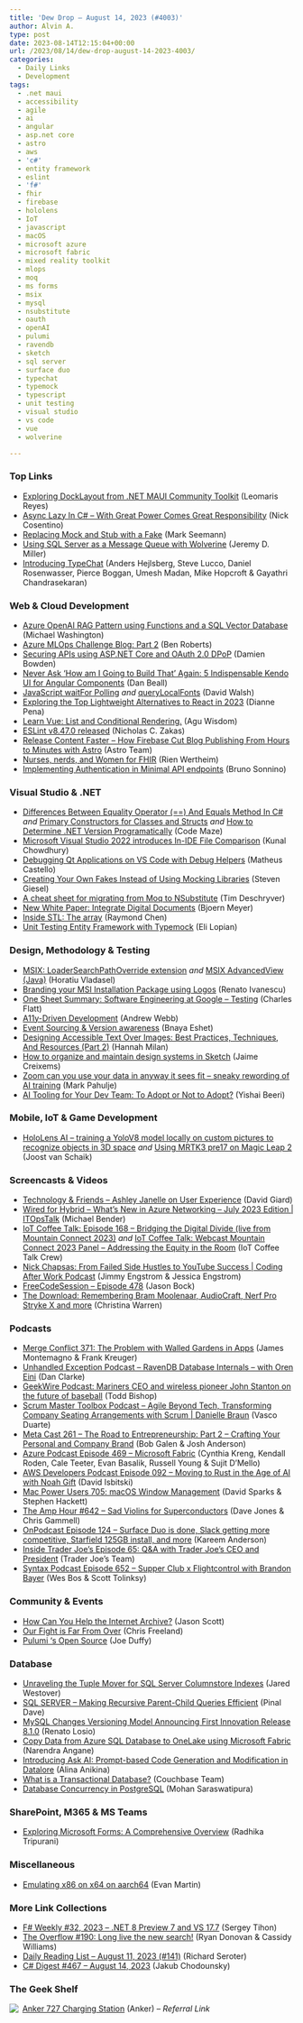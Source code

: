 ```yaml
---
title: 'Dew Drop – August 14, 2023 (#4003)'
author: Alvin A.
type: post
date: 2023-08-14T12:15:04+00:00
url: /2023/08/14/dew-drop-august-14-2023-4003/
categories:
  - Daily Links
  - Development
tags:
  - .net maui
  - accessibility
  - agile
  - ai
  - angular
  - asp.net core
  - astro
  - aws
  - 'c#'
  - entity framework
  - eslint
  - 'f#'
  - fhir
  - firebase
  - hololens
  - IoT
  - javascript
  - macOS
  - microsoft azure
  - microsoft fabric
  - mixed reality toolkit
  - mlops
  - moq
  - ms forms
  - msix
  - mysql
  - nsubstitute
  - oauth
  - openAI
  - pulumi
  - ravendb
  - sketch
  - sql server
  - surface duo
  - typechat
  - typemock
  - typescript
  - unit testing
  - visual studio
  - vs code
  - vue
  - wolverine

---
```

### <a name="top"></a>Top Links

  * <a href="https://askxammy.com/exploring-docklayout-from-net-maui-community-toolkit/" target="_blank" rel="noopener">Exploring DockLayout from .NET MAUI Community Toolkit</a> (Leomaris Reyes)
  * <a href="https://www.devleader.ca/2023/08/11/async-lazy-in-c-with-great-power-comes-great-responsibility/" target="_blank" rel="noopener">Async Lazy In C# – With Great Power Comes Great Responsibility</a> (Nick Cosentino)
  * <a href="https://blog.ploeh.dk/2023/08/14/replacing-mock-and-stub-with-a-fake/" target="_blank" rel="noopener">Replacing Mock and Stub with a Fake</a> (Mark Seemann)
  * <a href="https://jeremydmiller.com/2023/08/13/using-sql-server-as-a-message-queue-with-wolverine/" target="_blank" rel="noopener">Using SQL Server as a Message Queue with Wolverine</a> (Jeremy D. Miller)
  * <a href="https://microsoft.github.io/TypeChat/blog/introducing-typechat/" target="_blank" rel="noopener">Introducing TypeChat</a> (Anders Hejlsberg, Steve Lucco, Daniel Rosenwasser, Pierce Boggan, Umesh Madan, Mike Hopcroft & Gayathri Chandrasekaran)



### <a name="web"></a>Web & Cloud Development

  * <a href="https://blazorhelpwebsite.com/ViewBlogPost/11068" target="_blank" rel="noopener">Azure OpenAI RAG Pattern using Functions and a SQL Vector Database</a> (Michael Washington)
  * <a href="https://arinco.com.au/blog/azure-mlops-challenge-blog-part-2/" target="_blank" rel="noopener">Azure MLOps Challenge Blog: Part 2</a> (Ben Roberts)
  * <a href="https://damienbod.com/2023/08/14/securing-apis-using-asp-net-core-and-oauth-2-0-dpop/" target="_blank" rel="noopener">Securing APIs using ASP.NET Core and OAuth 2.0 DPoP</a> (Damien Bowden)
  * <a href="https://www.telerik.com/blogs/never-ask-how-build-that-5-indispensable-kendo-ui-angular-components" target="_blank" rel="noopener">Never Ask ‘How am I Going to Build That’ Again: 5 Indispensable Kendo UI for Angular Components</a> (Dan Beall)
  * <a href="https://davidwalsh.name/waitfor" target="_blank" rel="noopener">JavaScript waitFor Polling</a> _and_ <a href="https://davidwalsh.name/querylocalfonts" target="_blank" rel="noopener">queryLocalFonts</a> (David Walsh)
  * <a href="https://www.sitepoint.com/exploring-the-top-lightweight-alternatives-to-react-in-2023/?utm_source=rss" target="_blank" rel="noopener">Exploring the Top Lightweight Alternatives to React in 2023</a> (Dianne Pena)
  * <a href="https://dev.to/kingowisdom/learn-vue-list-and-conditional-rendering-203j" target="_blank" rel="noopener">Learn Vue: List and Conditional Rendering.</a> (Agu Wisdom)
  * <a href="https://eslint.org/blog/2023/08/eslint-v8.47.0-released/" target="_blank" rel="noopener">ESLint v8.47.0 released</a> (Nicholas C. Zakas)
  * <a href="https://astro.build/case-studies/firebase/" target="_blank" rel="noopener">Release Content Faster &#8211; How Firebase Cut Blog Publishing From Hours to Minutes with Astro</a> (Astro Team)
  * <a href="https://fire.ly/blog/women-for-fhir/" target="_blank" rel="noopener">Nurses, nerds, and Women for FHIR</a> (Rien Wertheim)
  * <a href="https://blog.revolution.com.br/2023/08/12/implementing-authentication-in-minimal-api-endpoints/?utm_source=rss&utm_medium=rss&utm_campaign=implementing-authentication-in-minimal-api-endpoints" target="_blank" rel="noopener">Implementing Authentication in Minimal API endpoints</a> (Bruno Sonnino)



### <a name="dotnet"></a>Visual Studio & .NET

  * <a href="https://code-maze.com/csharp-equality-operator-and-equals-method/" target="_blank" rel="noopener">Differences Between Equality Operator (==) And Equals Method In C#</a> _and_ <a href="https://code-maze.com/csharp-primary-constructors-for-classes-and-structs/" target="_blank" rel="noopener">Primary Constructors for Classes and Structs</a> _and_ <a href="https://code-maze.com/csharp-dotnet-version-programatically/" target="_blank" rel="noopener">How to Determine .NET Version Programatically</a> (Code Maze)
  * <a href="https://www.kunal-chowdhury.com/2023/08/visual-studio-2022-file-comparison.html" target="_blank" rel="noopener">Microsoft Visual Studio 2022 introduces In-IDE File Comparison</a> (Kunal Chowdhury)
  * <a href="https://microhobby.com.br/blog/2023/08/13/debugging-qt-applications-on-vs-code-with-debug-helpers/" target="_blank" rel="noopener">Debugging Qt Applications on VS Code with Debug Helpers</a> (Matheus Castello)
  * <a href="https://steven-giesel.com/blogPost/2ad414c8-273f-4976-a9de-c95f0e791d51" target="_blank" rel="noopener">Creating Your Own Fakes Instead of Using Mocking Libraries</a> (Steven Giesel)
  * <a href="https://timdeschryver.dev/blog/a-cheat-sheet-for-migrating-from-moq-to-nsubstitute" target="_blank" rel="noopener">A cheat sheet for migrating from Moq to NSubstitute</a> (Tim Deschryver)
  * <a href="https://www.textcontrol.com/blog/2023/08/11/new-white-paper-integrate-digital-documents/" target="_blank" rel="noopener">New White Paper: Integrate Digital Documents</a> (Bjoern Meyer)
  * <a href="https://devblogs.microsoft.com/oldnewthing/20230811-00/?p=108591" target="_blank" rel="noopener">Inside STL: The array</a> (Raymond Chen)
  * <a href="https://www.typemock.com/unit-testing-entity-framework-with-typemock/" target="_blank" rel="noopener">Unit Testing Entity Framework with Typemock</a> (Eli Lopian)



### <a name="design"></a>Design, Methodology & Testing

  * <a href="https://www.advancedinstaller.com/msix-error-fix-loadersearchpathoverride-extension.html" target="_blank" rel="noopener">MSIX: LoaderSearchPathOverride extension</a> _and_ <a href="https://www.advancedinstaller.com/package-advancedview-java-as-msix.html" target="_blank" rel="noopener">MSIX AdvancedView (Java)</a> (Horatiu Vladasel)
  * <a href="https://www.advancedinstaller.com/branding-msi-installer-with-logo.html" target="_blank" rel="noopener">Branding your MSI Installation Package using Logos</a> (Renato Ivanescu)
  * <a href="https://www.softwaremeadows.com/posts/one_sheet_summary-_engineering-at_google__testing" target="_blank" rel="noopener">One Sheet Summary: Software Engineering at Google &#8211; Testing</a> (Charles Flatt)
  * <a href="https://www.simplethread.com/a11y-driven-development/" target="_blank" rel="noopener">A11y-Driven Development</a> (Andrew Webb)
  * <a href="https://medium.com/cloud-native-daily/event-sourcing-version-awareness-aece926acde4?source=rss-44c6e773963c------2" target="_blank" rel="noopener">Event Sourcing & Version awareness</a> (Bnaya Eshet)
  * <a href="https://smashingmagazine.com/2023/08/designing-accessible-text-over-images-part2/" target="_blank" rel="noopener">Designing Accessible Text Over Images: Best Practices, Techniques, And Resources (Part 2)</a> (Hannah Milan)
  * <a href="https://www.sketch.com/blog/design-systems-best-practices/" target="_blank" rel="noopener">How to organize and maintain design systems in Sketch</a> (Jaime Creixems)
  * <a href="http://metadataconsulting.blogspot.com/2023/08/Zoom-can-you-use-your-data-in-anyway-it-sees-fit-2D-sneaky-rewording-of-AI-training.html" target="_blank" rel="noopener">Zoom can you use your data in anyway it sees fit &#8211; sneaky rewording of AI training</a> (Mark Pahulje)
  * <a href="https://feeds.dzone.com/link/23558/16294145/ai-tooling-for-your-dev-team-to-adopt-or-not-to-ad" target="_blank" rel="noopener">AI Tooling for Your Dev Team: To Adopt or Not to Adopt?</a> (Yishai Beeri)



### <a name="mobile"></a>Mobile, IoT & Game Development

  * <a href="https://localjoost.github.io/HoloLens-AI-training-a-YoloV8-model-locally-on-custom-pictures-to-recognize-objects-in-3D-space/" target="_blank" rel="noopener">HoloLens AI &#8211; training a YoloV8 model locally on custom pictures to recognize objects in 3D space</a> _and_ <a href="https://localjoost.github.io/Using-MRTK3-pre17-on-Magic-Leap-2/" target="_blank" rel="noopener">Using MRTK3 pre17 on Magic Leap 2</a> (Joost van Schaik)



### <a name="videos"></a>Screencasts & Videos

  * <a href="https://davidgiard.com/ashley-janelle-on-user-experience" target="_blank" rel="noopener">Technology & Friends &#8211; Ashley Janelle on User Experience</a> (David Giard)
  * <a href="http://www.youtube.com/watch?v=5HyrY6BmNb8" target="_blank" rel="noopener">Wired for Hybrid &#8211; What&#8217;s New in Azure Networking &#8211; July 2023 Edition | ITOpsTalk</a> (Michael Bender)
  * <a href="http://www.youtube.com/watch?v=mssjZGnh0-4" target="_blank" rel="noopener">IoT Coffee Talk: Episode 168 &#8211; Bridging the Digital Divide (live from Mountain Connect 2023)</a> _and_ <a href="http://www.youtube.com/watch?v=W0eCHuVGQMo" target="_blank" rel="noopener">IoT Coffee Talk: Webcast Mountain Connect 2023 Panel &#8211; Addressing the Equity in the Room</a> (IoT Coffee Talk Crew)
  * <a href="http://www.youtube.com/watch?v=FRcnzYYg6_o" target="_blank" rel="noopener">Nick Chapsas: From Failed Side Hustles to YouTube Success | Coding After Work Podcast</a> (Jimmy Engstrom & Jessica Engstrom)
  * <a href="http://www.youtube.com/watch?v=8FKB8-dhhzI" target="_blank" rel="noopener">FreeCodeSession &#8211; Episode 478</a> (Jason Bock)
  * <a href="http://www.youtube.com/watch?v=g9MfmqsdHeM" target="_blank" rel="noopener">The Download: Remembering Bram Moolenaar, AudioCraft, Nerf Pro Stryke X and more</a> (Christina Warren)



### <a name="podcasts"></a>Podcasts

  * <a href="http://www.mergeconflict.fm/371" target="_blank" rel="noopener">Merge Conflict 371: The Problem with Walled Gardens in Apps</a> (James Montemagno & Frank Kreuger)
  * <a href="https://unhandledexceptionpodcast.com/posts/0055-oreneini-databaseinternals/" target="_blank" rel="noopener">Unhandled Exception Podcast &#8211; RavenDB Database Internals &#8211; with Oren Eini</a> (Dan Clarke)
  * <a href="https://www.geekwire.com/2023/geekwire-podcast-mariners-ceo-and-wireless-pioneer-john-stanton-on-the-future-of-baseball/" target="_blank" rel="noopener">GeekWire Podcast: Mariners CEO and wireless pioneer John Stanton on the future of baseball</a> (Todd Bishop)
  * <a href="https://scrummastertoolbox.libsyn.com/agile-beyond-tech-transforming-company-seating-arrangements-with-scrum-danielle-braun" target="_blank" rel="noopener">Scrum Master Toolbox Podcast &#8211; Agile Beyond Tech, Transforming Company Seating Arrangements with Scrum | Danielle Braun</a> (Vasco Duarte)
  * <a href="https://www.meta-cast.com/episode/261-the-road-to-entrepreneurship-part-2-crafting-your-personal-and-company-brand" target="_blank" rel="noopener">Meta Cast 261 &#8211; The Road to Entrepreneurship: Part 2 &#8211; Crafting Your Personal and Company Brand</a> (Bob Galen & Josh Anderson)
  * <a href="http://azpodcast.azurewebsites.net/post/Episode-469-Microsoft-Fabric" target="_blank" rel="noopener">Azure Podcast Episode 469 &#8211; Microsoft Fabric</a> (Cynthia Kreng, Kendall Roden, Cale Teeter, Evan Basalik, Russell Young & Sujit D&#8217;Mello)
  * <a href="https://soundcloud.com/awsdevelopers/episode-092-moving-to-rust-in-the-age-of-ai-with-noah-gift" target="_blank" rel="noopener">AWS Developers Podcast Episode 092 &#8211; Moving to Rust in the Age of AI with Noah Gift</a> (David Isbitski)
  * <a href="http://relay.fm/mpu/705" target="_blank" rel="noopener">Mac Power Users 705: macOS Window Management</a> (David Sparks & Stephen Hackett)
  * <a href="https://theamphour.com/642-sad-violins-for-superconductors/?utm_source=rss&utm_medium=rss&utm_campaign=642-sad-violins-for-superconductors" target="_blank" rel="noopener">The Amp Hour #642 – Sad Violins for Superconductors</a> (Dave Jones & Chris Gammell)
  * <a href="https://www.onmsft.com/onpodcast/onpod-ep-124-surface-duo-is-done-slack-getting-more-competitive-starfield-125gb-install-and-more/" target="_blank" rel="noopener">OnPodcast Episode 124 &#8211; Surface Duo is done, Slack getting more competitive, Starfield 125GB install, and more</a> (Kareem Anderson)
  * <a href="http://insidetjs.libsyn.com/episode-65-qa-with-trader-joes-ceo-and-president" target="_blank" rel="noopener">Inside Trader Joe&#8217;s Episode 65: Q&A with Trader Joe&#8217;s CEO and President</a> (Trader Joe&#8217;s Team)
  * <a href="https://syntax.fm/show/652/supper-club-flightcontrol-with-brandon-bayer" target="_blank" rel="noopener">Syntax Podcast Episode 652 &#8211; Supper Club x Flightcontrol with Brandon Bayer</a> (Wes Bos & Scott Tolinksy)



### <a name="events"></a>Community & Events

  * <a href="https://blog.archive.org/2020/06/14/how-can-you-help-the-internet-archive/" target="_blank" rel="noopener">How Can You Help the Internet Archive?</a> (Jason Scott)
  * <a href="https://blog.archive.org/2023/08/11/our-fight-is-far-from-over/" target="_blank" rel="noopener">Our Fight is Far From Over</a> (Chris Freeland)
  * <a href="https://www.pulumi.com/blog/pulumi-hearts-opensource/" target="_blank" rel="noopener">Pulumi &#8216;s Open Source</a> (Joe Duffy)



### <a name="sql"></a>Database

  * <a href="https://www.mssqltips.com/sqlservertip/7759/sql-server-columnstore-indexes-tuple-mover-background-process/" target="_blank" rel="noopener">Unraveling the Tuple Mover for SQL Server Columnstore Indexes</a> (Jared Westover)
  * <a href="https://blog.sqlauthority.com/2023/08/14/sql-server-making-recursive-parent-child-queries-efficient/?utm_source=rss&utm_medium=rss&utm_campaign=sql-server-making-recursive-parent-child-queries-efficient" target="_blank" rel="noopener">SQL SERVER – Making Recursive Parent-Child Queries Efficient</a> (Pinal Dave)
  * <a href="https://www.infoq.com/news/2023/08/mysql-innovation-release/?utm_campaign=infoq_content&utm_source=infoq&utm_medium=feed&utm_term=global" target="_blank" rel="noopener">MySQL Changes Versioning Model Announcing First Innovation Release 8.1.0</a> (Renato Losio)
  * <a href="https://techcommunity.microsoft.com/t5/modernization-best-practices-and/copy-data-from-azure-sql-database-to-onelake-using-microsoft/ba-p/3893241" target="_blank" rel="noopener">Copy Data from Azure SQL Database to OneLake using Microsoft Fabric</a> (Narendra Angane)
  * <a href="https://blog.jetbrains.com/datalore/2023/08/11/introducing-ask-ai-prompt-based-code-generation-and-modification-in-datalore/" target="_blank" rel="noopener">Introducing Ask AI: Prompt-based Code Generation and Modification in Datalore</a> (Alina Anikina)
  * <a href="https://www.couchbase.com/blog/transactional-databases/" target="_blank" rel="noopener">What is a Transactional Database?</a> (Couchbase Team)
  * <a href="https://www.red-gate.com/simple-talk/databases/postgresql/database-concurrency-in-postgresql/" target="_blank" rel="noopener">Database Concurrency in PostgreSQL</a> (Mohan Saraswatipura)



### <a name="sp"></a>SharePoint, M365 & MS Teams

  * <a href="https://techcommunity.microsoft.com/t5/nta-techies/exploring-microsoft-forms-a-comprehensive-overview/ba-p/3898016" target="_blank" rel="noopener">Exploring Microsoft Forms: A Comprehensive Overview</a> (Radhika Tripurani)



### <a name="misc"></a>Miscellaneous

  * <a href="https://neugierig.org/software/blog/2023/08/x86-x64-aarch64.html" target="_blank" rel="noopener">Emulating x86 on x64 on aarch64</a> (Evan Martin)



### <a name="links"></a>More Link Collections

  * <a href="https://sergeytihon.com/2023/08/13/f-weekly-32-2023-net-8-preview-7-and-vs-17-7/" target="_blank" rel="noopener">F# Weekly #32, 2023 – .NET 8 Preview 7 and VS 17.7</a> (Sergey Tihon)
  * <a href="https://stackoverflow.blog/2023/08/11/the-overflow-190-long-live-the-new-search/" target="_blank" rel="noopener">The Overflow #190: Long live the new search!</a> (Ryan Donovan & Cassidy Williams)
  * <a href="https://seroter.com/2023/08/11/daily-reading-list-august-11-2023-141/" target="_blank" rel="noopener">Daily Reading List – August 11, 2023 (#141)</a> (Richard Seroter)
  * <a href="https://csharpdigest.net/digests/1694" target="_blank" rel="noopener">C# Digest #467 &#8211; August 14, 2023</a> (Jakub Chodounsky)



### <a name="shelf"></a>The Geek Shelf

<a href="https://www.amazon.com/dp/B09SG31NPT/?tag=amavin-20" target="_blank" rel="noopener"><img decoding="async" align="left" style="border: 0px currentcolor; border-image: none; float: left; display: inline; background-image: none;" src="https://m.media-amazon.com/images/I/31chhde293L._SS135_.jpg" border="0" /></a>&nbsp;<a href="https://www.amazon.com/dp/B09SG31NPT/?tag=amavin-20" target="_blank" rel="noopener">Anker 727 Charging Station</a> (Anker) _&#8211; Referral Link_